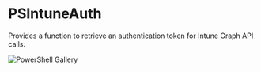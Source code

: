 # PSIntuneAuth
Provides a function to retrieve an authentication token for Intune Graph API calls.

![PowerShell Gallery](https://img.shields.io/powershellgallery/dt/PSIntuneAuth)
